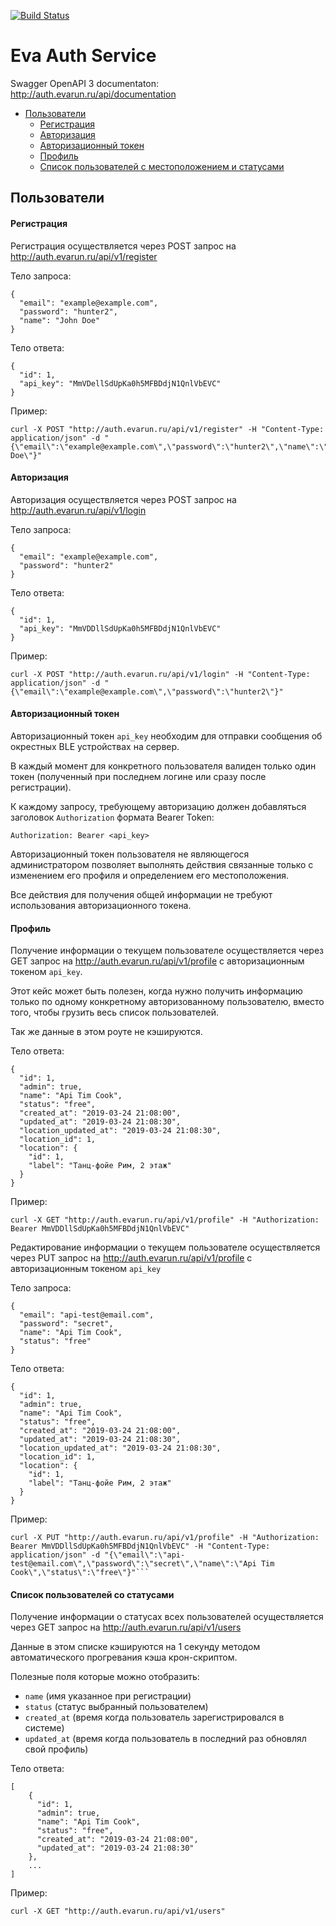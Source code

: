 [![Build Status](https://travis-ci.org/gurkalov/eva-position.svg?branch=master)](https://travis-ci.org/gurkalov/eva-position)
# Eva Auth Service

Swagger OpenAPI 3 documentaton: http://auth.evarun.ru/api/documentation

- [Пользователи](#users)
	- [Регистрация](#registration)
	- [Авторизация](#authorization)
	- [Авторизационный токен](#authtoken)
	- [Профиль](#profile)
	- [Список пользователей с местоположением и статусами](#usersList)

## <a name="users"></a> Пользователи
#### <a name="registration"></a> Регистрация
Регистрация осуществляется через POST запрос на http://auth.evarun.ru/api/v1/register

Тело запроса:
```
{
  "email": "example@example.com",
  "password": "hunter2",
  "name": "John Doe"
}
```
Тело ответа:
```
{
  "id": 1,
  "api_key": "MmVDellSdUpKa0h5MFBDdjN1QnlVbEVC"
}
```

Пример:
```
curl -X POST "http://auth.evarun.ru/api/v1/register" -H "Content-Type: application/json" -d "{\"email\":\"example@example.com\",\"password\":\"hunter2\",\"name\":\"John Doe\"}"
```


#### <a name="authorization"></a> Авторизация
Авторизация осуществляется через POST запрос на http://auth.evarun.ru/api/v1/login

Тело запроса:
```
{
  "email": "example@example.com",
  "password": "hunter2"
}
```
Тело ответа:
```
{
  "id": 1,
  "api_key": "MmVDDllSdUpKa0h5MFBDdjN1QnlVbEVC"
}
```

Пример:
```
curl -X POST "http://auth.evarun.ru/api/v1/login" -H "Content-Type: application/json" -d "{\"email\":\"example@example.com\",\"password\":\"hunter2\"}"
```

#### <a name="authtoken"></a> Авторизационный токен
Авторизационный токен `api_key` необходим для отправки сообщения об окрестных BLE устройствах на сервер.

В каждый момент для конкретного пользователя валиден только один токен (полученный при последнем логине или сразу после регистрации).

К каждому запросу, требующему авторизацию должен добавляться заголовок `Authorization` формата Bearer Token:

```Authorization: Bearer <api_key>```

Авторизационный токен пользователя не являющегося администратором позволяет выполнять действия связанные только с изменением его профиля и определением его местоположения.

Все действия для получения общей информации не требуют использования авторизационного токена.

#### <a name="profile"></a> Профиль
Получение информации о текущем пользователе осуществляется через GET запрос на http://auth.evarun.ru/api/v1/profile с авторизационным токеном `api_key`.

Этот кейс может быть полезен, когда нужно получить информацию только по одному конкретному авторизованному пользователю, вместо того, чтобы грузить весь список пользователей.

Так же данные в этом роуте не кэшируются.

Тело ответа:
```
{
  "id": 1,
  "admin": true,
  "name": "Api Tim Cook",
  "status": "free",
  "created_at": "2019-03-24 21:08:00",
  "updated_at": "2019-03-24 21:08:30",
  "location_updated_at": "2019-03-24 21:08:30",
  "location_id": 1,
  "location": {
    "id": 1,
    "label": "Танц-фойе Рим, 2 этаж"
  }
}
```

Пример:
```
curl -X GET "http://auth.evarun.ru/api/v1/profile" -H "Authorization: Bearer MmVDDllSdUpKa0h5MFBDdjN1QnlVbEVC"
```

Редактирование информации о текущем пользователе осуществляется через PUT запрос на http://auth.evarun.ru/api/v1/profile с авторизационным токеном `api_key`

Тело запроса:
```
{
  "email": "api-test@email.com",
  "password": "secret",
  "name": "Api Tim Cook",
  "status": "free"
}
```
Тело ответа:
```
{
  "id": 1,
  "admin": true,
  "name": "Api Tim Cook",
  "status": "free",
  "created_at": "2019-03-24 21:08:00",
  "updated_at": "2019-03-24 21:08:30",
  "location_updated_at": "2019-03-24 21:08:30",
  "location_id": 1,
  "location": {
    "id": 1,
    "label": "Танц-фойе Рим, 2 этаж"
  }
}
```

Пример:
```
curl -X PUT "http://auth.evarun.ru/api/v1/profile" -H "Authorization: Bearer MmVDDllSdUpKa0h5MFBDdjN1QnlVbEVC" -H "Content-Type: application/json" -d "{\"email\":\"api-test@email.com\",\"password\":\"secret\",\"name\":\"Api Tim Cook\",\"status\":\"free\"}"```
```

#### <a name="usersList"></a> Список пользователей со статусами

Получение информации о статусах всех пользователей осуществляется через GET запрос на http://auth.evarun.ru/api/v1/users

Данные в этом списке кэшируются на 1 секунду методом автоматического прогревания кэша крон-скриптом.

Полезные поля которые можно отобразить:
 - `name` (имя указанное при регистрации)
 - `status` (статус выбранный пользователем)
 - `created_at` (время когда пользователь зарегистрировался в системе)
 - `updated_at` (время когда пользователь в последний раз обновлял свой профиль)

Тело ответа:
```
[
    {
      "id": 1,
      "admin": true,
      "name": "Api Tim Cook",
      "status": "free",
      "created_at": "2019-03-24 21:08:00",
      "updated_at": "2019-03-24 21:08:30"
    },
    ...
]
```

Пример:
```
curl -X GET "http://auth.evarun.ru/api/v1/users"
```
